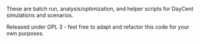 These are batch run, analysis/optimization, and helper scripts for DayCent simulations and scenarios.

Released under GPL 3 - feel free to adapt and refactor this code for your own purposes.